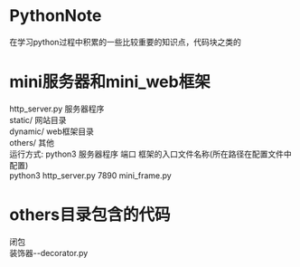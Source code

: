 # PythonNote
在学习python过程中积累的一些比较重要的知识点，代码块之类的

# mini服务器和mini_web框架
http_server.py 服务器程序<br/>
static/        网站目录<br/>
dynamic/       web框架目录<br/>
others/        其他<br/>
运行方式:   python3 服务器程序       端口   框架的入口文件名称(所在路径在配置文件中配置)<br/>
            python3 http_server.py  7890   mini_frame.py
            
# others目录包含的代码
闭包<br/>
装饰器--decorator.py<br/>
